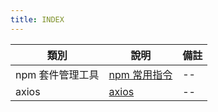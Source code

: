 ```yaml
---
title: INDEX
---
```


| 類別             | 說明                     | 備註 |
| ---------------- | ------------------------ | ---- |
| npm 套件管理工具 | [npm 常用指令](./npm.md) | --   |
| axios            | [axios](./axios.md)      | --   |

